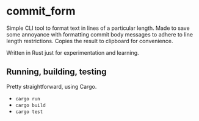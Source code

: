# commit_form

Simple CLI tool to format text in lines of a particular length. Made to save some annoyance with formatting commit body messages to adhere to line length restrictions. Copies the result to clipboard for convenience.

Written in Rust just for experimentation and learning.

## Running, building, testing

Pretty straightforward, using Cargo.

- `cargo run`
- `cargo build`
- `cargo test`
